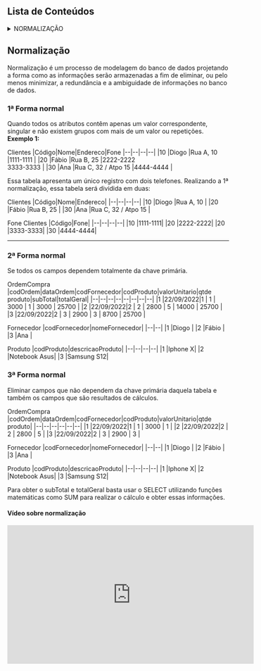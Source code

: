 ##  Lista de Conteúdos
<details>
<summary>
NORMALIZAÇÃO
</summary>

&emsp;&emsp;[1ª FORMA NORMAL](#1c2aa-forma-normal-1)</br>
&emsp;&emsp;[2ª FORMA NORMAL](#2c2aa-forma-normal-1)</br>
&emsp;&emsp;[3ª FORMA NORMAL](#3c2aa-forma-normal-1)</br>

</details>

## Normalização

Normalização é um processo de modelagem do banco de dados projetando a forma como as informações serão armazenadas a fim de eliminar, ou pelo menos minimizar, a redundância e a ambiguidade de informações no banco de dados.

### 1ª Forma normal

Quando todos os atributos contêm apenas um valor correspondente, singular e não existem grupos com mais de um valor ou repetições.<br />
**Exemplo 1:**

Clientes
|Código|Nome|Endereco|Fone
|--|--|--|--|
|10 |Diogo |Rua A, 10 |1111-1111 |
|20 |Fábio |Rua B, 25 |2222-2222<br/> 3333-3333 |
|30 |Ana |Rua C, 32 / Atpo 15 |4444-4444 |

Essa tabela apresenta um único registro com dois telefones. Realizando a 1ª normalização, essa tabela será dividida em duas:

Clientes
|Código|Nome|Endereco|
|--|--|--|--|
|10 |Diogo |Rua A, 10 |
|20 |Fábio |Rua B, 25 |
|30 |Ana |Rua C, 32 / Atpo 15 |

Fone Clientes
|Código|Fone|
|--|--|--|--|
|10 |1111-1111|
|20 |2222-2222|
|20 |3333-3333|
|30 |4444-4444|

---

### 2ª Forma normal

Se todos os campos dependem totalmente da chave primária.

OrdemCompra
|codOrdem|dataOrdem|codFornecedor|codProduto|valorUnitario|qtde produto|subTotal|totalGeral|
|--|--|--|--|--|--|--|--|
|1 |22/09/2022|1 | 1 | 3000 | 1 | 3000 | 25700 |
|2 |22/09/2022|2 | 2 | 2800 | 5 | 14000 | 25700 |
|3 |22/09/2022|2 | 3 | 2900 | 3 | 8700 | 25700 |

Fornecedor
|codFornecedor|nomeFornecedor|
|--|--|
|1 |Diogo |
|2 |Fábio |
|3 |Ana |

Produto
|codProduto|descricaoProduto|
|--|--|--|--|
|1 |Iphone X|
|2 |Notebook Asus|
|3 |Samsung S12|

### 3ª Forma normal

Eliminar campos que não dependem da chave primária daquela tabela e também os campos que são resultados de cálculos.

OrdemCompra
|codOrdem|dataOrdem|codFornecedor|codProduto|valorUnitario|qtde produto|
|--|--|--|--|--|--|
|1 |22/09/2022|1 | 1 | 3000 | 1 |
|2 |22/09/2022|2 | 2 | 2800 | 5 |
|3 |22/09/2022|2 | 3 | 2900 | 3 |

Fornecedor
|codFornecedor|nomeFornecedor|
|--|--|
|1 |Diogo |
|2 |Fábio |
|3 |Ana |

Produto
|codProduto|descricaoProduto|
|--|--|--|--|
|1 |Iphone X|
|2 |Notebook Asus|
|3 |Samsung S12|

Para obter o subTotal e totalGeral basta usar o SELECT utilizando funções matemáticas como SUM para realizar o cálculo e obter essas informações.

#### Vídeo sobre normalização

<iframe  width="560"  height="315"  src="https://www.youtube.com/embed/TOFZQ5wm1UI"  title="YouTube video player"  frameborder="0"  allow="accelerometer; autoplay; clipboard-write; encrypted-media; gyroscope; picture-in-picture"  allowfullscreen></iframe>